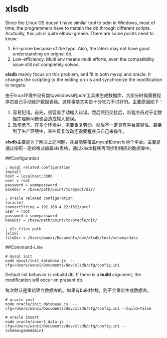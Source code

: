 # xlsdb

Since the Linux OS doesn't have similar tool to pdm in Windows, most of time, the programmers have to matain the db through different scripts. Acutually, this job is quite elbow-grease. There are some points need to know:

1. Err-prone because of the typo. Also, the laters may not have good understanding on orignal db.
2. Low-efficiency. Multi env means multi efforts, even the compatibility issue still not completely solved.

**xlsdb** mainly focus on this problem, and fit in both mysql and oracle. It changes the scripting to the editing on xls and synchronize the modification to targets.

由于linux环境中没有类似windows的pdm工具来生成数据库，大部分时候需要程序员自己手动维护数据表格。这件事情其实是十分吃力不讨好的。主要原因如下：

1. 容易犯错。首先，很容易手动输入错误。然后项目交接后，新程序员对于老数据库理解问题也会造成输入错误。
2. 效率低下。在多个环境中，需要重复劳动。然后不一定具有平台兼容性。甚至到了生产环境中，某些反复改动还需要程序员自己来操作。

**xlsdb**主要是为了解决上述问题，并且能够覆盖mysql和oracle两个平台。主要是通过按照一定的格式编辑xls表格，通过xlsdb程序再同步到相应的数据库中。


##Configuration

	; mysql related configuration
	[mysql]
	host = localhost:3306
	user = root
	password = somepassword
	baseDir = /base/path/point/to/mysql/dir/

	; oracle related configuration
	[oracle]
	connectString = 192.168.4.22:1521/orcl
	user = root
	password = somepassword
	baseDir = /base/path/point/to/oracle/dir/

	; xls files path
	[xlsx]
	fileDir = /Users/wanxi/Documents/dev/xlsdb/test/schema/data


##Command-Line

	# mysql init
	node mysql/init_database.js  --cfg=/Users/wanxi/Documents/dev/xlsdb/cfg/config.ini 


Default init behavior is rebuild db. If there is a **build** argument, the modification will occur on present db. 

每次默认是重新建立数据库的。如果有build参数，则不会重新生成数据库。

	# oracle init
	node oracle/init_database.js  --cfg=/Users/wanxi/Documents/dev/xlsdb/cfg/config.ini --build=false

	# oracle insert
	node oracle/insert_data.js --cfg=/Users/wanxi/Documents/dev/xlsdb/cfg/config.ini --schema=gameAdmin1
	
